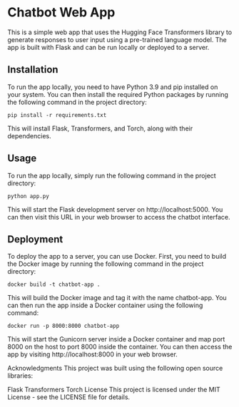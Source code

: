 # Chatbot Web App
This is a simple web app that uses the Hugging Face Transformers library to generate responses to user input using a pre-trained language model. The app is built with Flask and can be run locally or deployed to a server.

## Installation
To run the app locally, you need to have Python 3.9 and pip installed on your system. You can then install the required Python packages by running the following command in the project directory:

```
pip install -r requirements.txt
```
This will install Flask, Transformers, and Torch, along with their dependencies.

## Usage
To run the app locally, simply run the following command in the project directory:

```
python app.py
```
This will start the Flask development server on http://localhost:5000. You can then visit this URL in your web browser to access the chatbot interface.

## Deployment
To deploy the app to a server, you can use Docker. First, you need to build the Docker image by running the following command in the project directory:

```
docker build -t chatbot-app .
```
This will build the Docker image and tag it with the name chatbot-app. You can then run the app inside a Docker container using the following command:

```
docker run -p 8000:8000 chatbot-app
```
This will start the Gunicorn server inside a Docker container and map port 8000 on the host to port 8000 inside the container. You can then access the app by visiting http://localhost:8000 in your web browser.

Acknowledgments
This project was built using the following open source libraries:

Flask
Transformers
Torch
License
This project is licensed under the MIT License - see the LICENSE file for details.